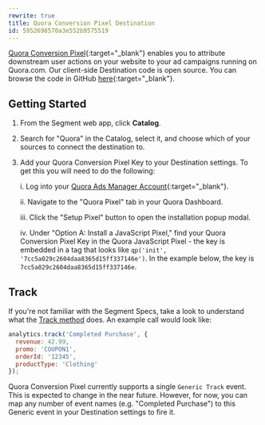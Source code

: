 ```yaml
---
rewrite: true
title: Quora Conversion Pixel Destination
id: 5952698570a3e552b9575519
---
```

[Quora Conversion Pixel](https://www.quora.com/business){:target="_blank"} enables you to attribute downstream user actions on your website to your ad campaigns running on Quora.com. Our client-side Destination code is open source. You can browse the code in GitHub [here](https://github.com/segmentio/analytics.js-integrations/tree/master/integrations/quora-conversion-pixel){:target="_blank"}.

## Getting Started



1. From the Segment web app, click **Catalog**.
2. Search for "Quora" in the Catalog, select it, and choose which of your sources to connect the destination to.
3. Add your Quora Conversion Pixel Key to your Destination settings. To get this you will need to do the following:

	i. Log into your [Quora Ads Manager Account](https://www.quora.com/ads/account){:target="_blank"}.

	ii. Navigate to the "Quora Pixel" tab in your Quora Dashboard.

	iii. Click the "Setup Pixel" button to open the installation popup modal.

	iv. Under "Option A: Install a JavaScript Pixel," find your Quora Conversion Pixel Key in the Quora JavaScript Pixel - the key is embedded in a tag that looks like `qp('init', '7cc5a029c2604daa8365d15ff337146e')`. In the example below, the key is `7cc5a029c2604daa8365d15ff337146e`.


## Track

If you're not familiar with the Segment Specs, take a look to understand what the [Track method](/docs/connections/spec/track/) does. An example call would look like:

```js
analytics.track('Completed Purchase', {
  revenue: 42.99,
  promo: 'COUPON1',
  orderId: '12345',
  productType: 'Clothing'
});
```

Quora Conversion Pixel currently supports a single `Generic Track` event. This is expected to change in the near future. However, for now, you can map any number of event names (e.g. "Completed Purchase") to this Generic event in your Destination settings to fire it.
